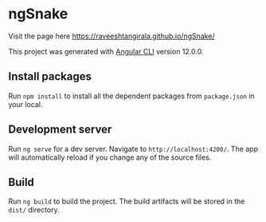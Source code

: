 # ngSnake

Visit the page here https://raveeshtangirala.github.io/ngSnake/

This project was generated with [Angular CLI](https://github.com/angular/angular-cli) version 12.0.0.

## Install packages
Run `npm install` to install all the dependent packages from `package.json` in your local.

## Development server

Run `ng serve` for a dev server. Navigate to `http://localhost:4200/`. The app will automatically reload if you change any of the source files.

## Build

Run `ng build` to build the project. The build artifacts will be stored in the `dist/` directory.
